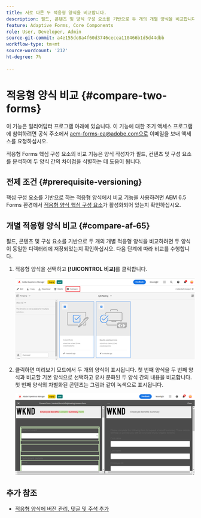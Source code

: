 ```yaml
---
title: 서로 다른 두 적응형 양식을 비교합니다.
description: 필드, 콘텐츠 및 양식 구성 요소를 기반으로 두 개의 개별 양식을 비교합니다.
feature: Adaptive Forms, Core Components
role: User, Developer, Admin
source-git-commit: a4e155de8a4f60d3746cecea110466b1d5d44dbb
workflow-type: tm+mt
source-wordcount: '212'
ht-degree: 7%

---
```


# 적응형 양식 비교 {#compare-two-forms}

<span class="preview"> 이 기능은 얼리어답터 프로그램 아래에 있습니다. 이 기능에 대한 조기 액세스 프로그램에 참여하려면 공식 주소에서 aem-forms-ea@adobe.com으로 이메일을 보내 </span> 액세스를 요청하십시오.

적응형 Forms 핵심 구성 요소의 비교 기능은 양식 작성자가 필드, 컨텐츠 및 구성 요소를 분석하여 두 양식 간의 차이점을 식별하는 데 도움이 됩니다.

## 전제 조건 {#prerequisite-versioning}

핵심 구성 요소를 기반으로 하는 적응형 양식에서 비교 기능을 사용하려면 AEM 6.5 Forms 환경에서 [적응형 양식 핵심 구성 요소](https://experienceleague.adobe.com/en/docs/experience-manager-65/content/forms/adaptive-forms-core-components/enable-adaptive-forms-core-components)가 활성화되어 있는지 확인하십시오.

## 개별 적응형 양식 비교 {#compare-af-65}

필드, 콘텐츠 및 구성 요소를 기반으로 두 개의 개별 적응형 양식을 비교하려면 두 양식이 동일한 디렉터리에 저장되었는지 확인하십시오. 다음 단계에 따라 비교를 수행합니다.

1. 적응형 양식을 선택하고 **[!UICONTROL 비교]**&#x200B;를 클릭합니다.

   ![적응형 양식 비교](/help/forms/using/assets/compare-two-forms.png)

1. 클릭하면 미리보기 모드에서 두 개의 양식이 표시됩니다. 첫 번째 양식을 두 번째 양식과 비교할 기본 양식으로 선택하고 유사 분화된 두 양식 간의 내용을 비교합니다. 첫 번째 양식의 차별화된 콘텐츠는 그림과 같이 녹색으로 표시됩니다.

   ![비교 양식](/help/forms/using/assets/compared-forms.png)

## 추가 참조

* [적응형 양식에 버전 관리, 댓글 및 주석 추가](/help/forms/using/add-versioning-reviews-comments.md)